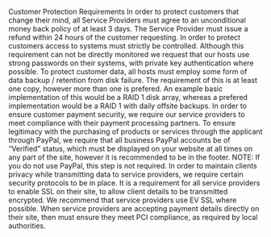Customer Protection Requirements
In order to protect customers that change their mind, all Service Providers must agree to an unconditional money back policy of at least 3 days. The Service Provider must issue a refund within 24 hours of the customer requesting.
In order to protect customers access to systems must strictly be controlled. Although this requirement can not be directly monitored we request that our hosts use strong passwords on their systems, with private key authentication where possible. 
To protect customer data, all hosts must employ some form of data backup / retention from disk failure. The requirement of this is at least one copy, however more than one is prefered. An example basic implementation of this would be a RAID 1 disk array, whereas a prefered implementation would be a RAID 1 with daily offsite backups. 
In order to ensure customer payment security, we require our service providers to meet compliance with their payment processing partners.
To ensure legitimacy with the purchasing of products or services through the applicant through PayPal, we require that all business PayPal accounts be of “Verified” status, which must be displayed on your website at all times on any part of the site, however it is recommended to be in the footer. NOTE: If you do not use PayPal, this step is not required.
In order to maintain clients privacy while transmitting data to service providers, we require certain security protocols to be in place.
It is a requirement for all service providers to enable SSL on their site, to allow client details to be transmitted encrypted. We recommend that service providers use EV SSL where possible.
When service providers are accepting payment details directly on their site, then must ensure they meet PCI compliance, as required by local authorities. 
